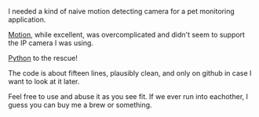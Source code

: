 I needed a kind of naive motion detecting camera for a pet monitoring application.

[Motion](https://github.com/sackmotion/motion), while excellent, was overcomplicated and didn't seem to support the IP camera I was using.

[Python](http://imgs.xkcd.com/comics/python.png) to the rescue!

The code is about fifteen lines, plausibly clean, and only on github in case I want to look at it later.

Feel free to use and abuse it as you see fit. If we ever run into eachother, I guess you can buy me a brew or something.
